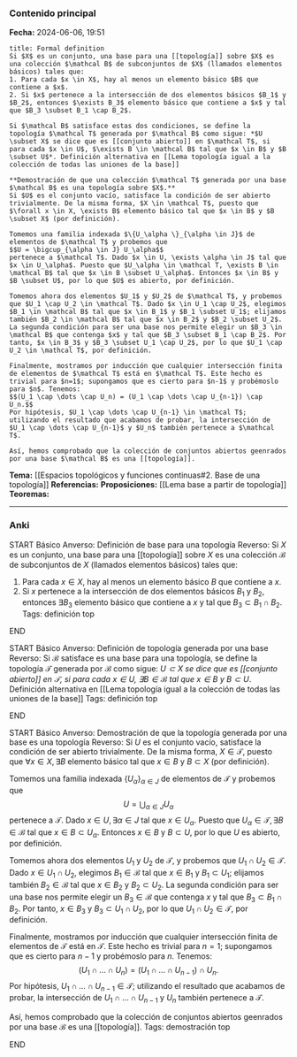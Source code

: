 ### Contenido principal

**Fecha:** 2024-06-06, 19:51

```ad-formal
title: Formal definition
Si $X$ es un conjunto, una base para una [[topología]] sobre $X$ es una colección $\mathcal B$ de subconjuntos de $X$ (llamados elementos básicos) tales que:
1. Para cada $x \in X$, hay al menos un elemento básico $B$ que contiene a $x$.
2. Si $x$ pertenece a la intersección de dos elementos básicos $B_1$ y $B_2$, entonces $\exists B_3$ elemento básico que contiene a $x$ y tal que $B_3 \subset B_1 \cap B_2$.

Si $\mathcal B$ satisface estas dos condiciones, se define la topología $\mathcal T$ generada por $\mathcal B$ como sigue: *$U \subset X$ se dice que es [[conjunto abierto]] en $\mathcal T$, si para cada $x \in U$, $\exists B \in \mathcal B$ tal que $x \in B$ y $B \subset U$*. Definición alternativa en [[Lema topología igual a la colección de todas las uniones de la base]]
```

```ad-note
**Demostración de que una colección $\mathcal T$ generada por una base $\mathcal B$ es una topología sobre $X$.**
Si $U$ es el conjunto vacío, satisface la condición de ser abierto trivialmente. De la misma forma, $X \in \mathcal T$, puesto que $\forall x \in X, \exists B$ elemento básico tal que $x \in B$ y $B \subset X$ (por definición).

Tomemos una familia indexada $\{U_\alpha \}_{\alpha \in J}$ de elementos de $\mathcal T$ y probemos que
$$U = \bigcup_{\alpha \in J} U_\alpha$$
pertenece a $\mathcal T$. Dado $x \in U, \exists \alpha \in J$ tal que $x \in U_\alpha$. Puesto que $U_\alpha \in \mathcal T, \exists B \in \mathcal B$ tal que $x \in B \subset U_\alpha$. Entonces $x \in B$ y $B \subset U$, por lo que $U$ es abierto, por definición.

Tomemos ahora dos elementos $U_1$ y $U_2$ de $\mathcal T$, y probemos que $U_1 \cap U_2 \in \mathcal T$. Dado $x \in U_1 \cap U_2$, elegimos $B_1 \in \mathcal B$ tal que $x \in B_1$ y $B_1 \subset U_1$; elijamos también $B_2 \in \mathcal B$ tal que $x \in B_2$ y $B_2 \subset U_2$. La segunda condición para ser una base nos permite elegir un $B_3 \in \mathcal B$ que contenga $x$ y tal que $B_3 \subset B_1 \cap B_2$. Por tanto, $x \in B_3$ y $B_3 \subset U_1 \cap U_2$, por lo que $U_1 \cap U_2 \in \mathcal T$, por definición.

Finalmente, mostramos por inducción que cualquier intersección finita de elementos de $\mathcal T$ está en $\mathcal T$. Este hecho es trivial para $n=1$; supongamos que es cierto para $n-1$ y probémoslo para $n$. Tenemos:
$$(U_1 \cap \dots \cap U_n) = (U_1 \cap \dots \cap U_{n-1}) \cap U_n.$$
Por hipótesis, $U_1 \cap \dots \cap U_{n-1} \in \mathcal T$; utilizando el resultado que acabamos de probar, la intersección de $U_1 \cap \dots \cap U_{n-1}$ y $U_n$ también pertenece a $\mathcal T$.

Así, hemos comprobado que la colección de conjuntos abiertos geenrados por una base $\mathcal B$ es una [[topología]].
```

**Tema:** [[Espacios topológicos y funciones continuas#2. Base de una topología]]
**Referencias:**
**Proposiciones:** [[Lema base a partir de topología]]
**Teoremas:**

---
### Anki

START
Básico
Anverso: Definición de base para una topología
Reverso: Si $X$ es un conjunto, una base para una [[topología]] sobre $X$ es una colección $\mathcal B$ de subconjuntos de $X$ (llamados elementos básicos) tales que:
1. Para cada $x \in X$, hay al menos un elemento básico $B$ que contiene a $x$.
2. Si $x$ pertenece a la intersección de dos elementos básicos $B_1$ y $B_2$, entonces $\exists B_3$ elemento básico que contiene a $x$ y tal que $B_3 \subset B_1 \cap B_2$.
Tags: definición top
<!--ID: 1718723531925-->
END

START
Básico
Anverso: Definición de topología generada por una base
Reverso: Si $\mathcal B$ satisface es una base para una topología, se define la topología $\mathcal T$ generada por $\mathcal B$ como sigue: *$U \subset X$ se dice que es [[conjunto abierto]] en $\mathcal T$, si para cada $x \in U$, $\exists B \in \mathcal B$ tal que $x \in B$ y $B \subset U$*. Definición alternativa en [[Lema topología igual a la colección de todas las uniones de la base]]
Tags: definición top
<!--ID: 1718723531935-->
END

START
Básico
Anverso: Demostración de que la topología generada por una base es una topología
Reverso: Si $U$ es el conjunto vacío, satisface la condición de ser abierto trivialmente. De la misma forma, $X \in \mathcal T$, puesto que $\forall x \in X, \exists B$ elemento básico tal que $x \in B$ y $B \subset X$ (por definición).

Tomemos una familia indexada $\{U_\alpha \}_{\alpha \in J}$ de elementos de $\mathcal T$ y probemos que
$$U = \bigcup_{\alpha \in J} U_\alpha$$
pertenece a $\mathcal T$. Dado $x \in U, \exists \alpha \in J$ tal que $x \in U_\alpha$. Puesto que $U_\alpha \in \mathcal T, \exists B \in \mathcal B$ tal que $x \in B \subset U_\alpha$. Entonces $x \in B$ y $B \subset U$, por lo que $U$ es abierto, por definición.

Tomemos ahora dos elementos $U_1$ y $U_2$ de $\mathcal T$, y probemos que $U_1 \cap U_2 \in \mathcal T$. Dado $x \in U_1 \cap U_2$, elegimos $B_1 \in \mathcal B$ tal que $x \in B_1$ y $B_1 \subset U_1$; elijamos también $B_2 \in \mathcal B$ tal que $x \in B_2$ y $B_2 \subset U_2$. La segunda condición para ser una base nos permite elegir un $B_3 \in \mathcal B$ que contenga $x$ y tal que $B_3 \subset B_1 \cap B_2$. Por tanto, $x \in B_3$ y $B_3 \subset U_1 \cap U_2$, por lo que $U_1 \cap U_2 \in \mathcal T$, por definición.

Finalmente, mostramos por inducción que cualquier intersección finita de elementos de $\mathcal T$ está en $\mathcal T$. Este hecho es trivial para $n=1$; supongamos que es cierto para $n-1$ y probémoslo para $n$. Tenemos:
$$(U_1 \cap \dots \cap U_n) = (U_1 \cap \dots \cap U_{n-1}) \cap U_n.$$
Por hipótesis, $U_1 \cap \dots \cap U_{n-1} \in \mathcal T$; utilizando el resultado que acabamos de probar, la intersección de $U_1 \cap \dots \cap U_{n-1}$ y $U_n$ también pertenece a $\mathcal T$.

Así, hemos comprobado que la colección de conjuntos abiertos geenrados por una base $\mathcal B$ es una [[topología]].
Tags: demostración top
<!--ID: 1718723531946-->
END